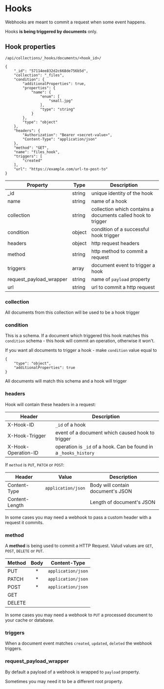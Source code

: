 # Hooks

Webhooks are meant to commit a request when some event happens.

Hooks **is being triggered by documents** only.

## Hook properties

`/api/collections/_hooks/documents/<hook_id>/`

	{
	    "_id": "57114ee832d2c668de756b5d",
	    "collection": "_files",
	    "condition": {
	        "additionalProperties": true,
	        "properties": {
	            "name": {
	                "enum": [
	                    "small.jpg"
	                ],
	                "type": "string"
	            }
	        },
	        "type": "object"
	    },
	    "headers": {
	        "Authorization": "Bearer <secret-value>",
	        "Content-Type": "application/json"
	    },
	    "method": "GET",
	    "name": "files_hook",
	    "triggers": [
	        "created"
	    ],
	    "url": "https://example.com/url-to-post-to"
	}


Property                  | Type          | Description
--------------------------|---------------|-------------
\_id                      | string        | unique identity of the hook
name                      | string        | name of a hook
collection                | string        | collection which contains a documents called hook to trigger
condition                 | object        | condition of a successful hook trigger
headers                   | object        | http request headers
method                    | string        | http method to commit a request
triggers                  | array         | document event to trigger a hook
request\_payload\_wrapper | string        | name of `payload` property
url                       | string        | url to commit a http request


### collection

All documents from this collection will be used to be a hook trigger

### condition

This is a schema. If a document which triggered this hook matches this `condition` schema - this hook will commit an operation, otherwise it won't.

If you want all documents to trigger a hook - make `condition` value equal to

    {
        "type": "object",
        "additionalProperties": true
    }

All documents will match this schema and a hook will trigger

### headers

Hook will contain these headers in a request:

Header              | Description
------------------- | ------------
X-Hook-ID           | `_id`  of a hook
X-Hook-Trigger      | event of a document which caused hook to trigger
X-Hook-Operation-ID | operation is `_id` of a hook. Can be found in a `_hooks_history`

If `method` is `PUT`, `PATCH` or `POST`:

Header         | Value              | Description
-------------- | ------------------ | ------------
Content-Type   | `application/json` | Body will contain document's JSON
Content-Length |                    | Length of document's JSON

In some cases you may need a webhook to pass a custom header with a request it commits.

### method

A **method** is being used to commit a HTTP Request. Valud values are `GET`, `POST`, `DELETE` or `PUT`.

Method |  Body | Content-Type
-------|:-----:|------------------
PUT    | *     | `application/json`
PATCH  | *     | `application/json`
POST   | *     | `application/json`
GET    |       |
DELETE |       |


In some cases you may need a webhook to `PUT` a processed document to your cache or database.

### triggers

When a document event matches `created`, `updated`, `deleted` the webhook triggers.

### request\_payload\_wrapper

By default a payload of a webhook is wrapped to `payload` property. 

Sometimes you may need it to be a different root property.
